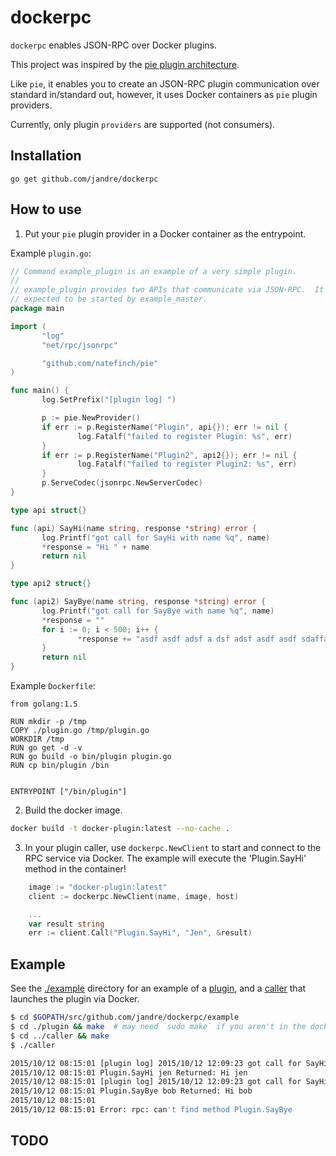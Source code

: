 # dockerpc

`dockerpc` enables JSON-RPC over Docker plugins.

This project was inspired by the [pie plugin architecture](https://github.com/natefinch/pie).

Like `pie`, it enables you to create an JSON-RPC plugin communication over standard in/standard out,
however, it uses Docker containers as `pie` plugin providers.

Currently, only plugin `providers` are supported (not consumers).

## Installation

```
go get github.com/jandre/dockerpc
```

## How to use

 1. Put your `pie` plugin provider in a Docker container as the entrypoint.  

 Example `plugin.go`:
 ```go
// Command example_plugin is an example of a very simple plugin.
//
// example_plugin provides two APIs that communicate via JSON-RPC.  It is
// expected to be started by example_master.
package main

import (
        "log"
        "net/rpc/jsonrpc"

        "github.com/natefinch/pie"
)

func main() {
        log.SetPrefix("[plugin log] ")

        p := pie.NewProvider()
        if err := p.RegisterName("Plugin", api{}); err != nil {
                log.Fatalf("failed to register Plugin: %s", err)
        }
        if err := p.RegisterName("Plugin2", api2{}); err != nil {
                log.Fatalf("failed to register Plugin2: %s", err)
        }
        p.ServeCodec(jsonrpc.NewServerCodec)
}

type api struct{}

func (api) SayHi(name string, response *string) error {
        log.Printf("got call for SayHi with name %q", name)
        *response = "Hi " + name
        return nil
}

type api2 struct{}

func (api2) SayBye(name string, response *string) error {
        log.Printf("got call for SayBye with name %q", name)
        *response = ""
        for i := 0; i < 500; i++ {
                *response += "asdf asdf adsf a dsf adsf asdf asdf sdaffasdf adsf asdf  asdf asdf asd fas df adfs asdf asdf asdf asd fas df asdf sad fjdaskfjldaksjfklajsdflkdjsalkfjlkdasjfdlaj Bye " + name
        }
        return nil
}
```

 Example `Dockerfile`:

 ```
from golang:1.5

RUN mkdir -p /tmp
COPY ./plugin.go /tmp/plugin.go
WORKDIR /tmp
RUN go get -d -v
RUN go build -o bin/plugin plugin.go
RUN cp bin/plugin /bin


ENTRYPOINT ["/bin/plugin"]
 ```

 2. Build the docker image.

```bash
docker build -t docker-plugin:latest --no-cache .
```

 3. In your plugin caller, use `dockerpc.NewClient` to start and connect to the RPC
service via Docker. The example will execute the 'Plugin.SayHi' method in the container!

```go
    image := "docker-plugin:latest"
    client := dockerpc.NewClient(name, image, host)

    ...
    var result string
    err := client.Call("Plugin.SayHi", "Jen", &result)
```


## Example

See the [./example](example/) directory for an example of a [plugin]('example/plugin/'),
and a [caller]('example/caller/') that launches the plugin via Docker.

```bash
$ cd $GOPATH/src/github.com/jandre/dockerpc/example
$ cd ./plugin && make  # may need `sudo make` if you aren't in the docker user group.
$ cd ../caller && make
$ ./caller

2015/10/12 08:15:01 [plugin log] 2015/10/12 12:09:23 got call for SayHi with name "jen"
2015/10/12 08:15:01 Plugin.SayHi jen Returned: Hi jen
2015/10/12 08:15:01 [plugin log] 2015/10/12 12:09:23 got call for SayHi with name "bob"
2015/10/12 08:15:01 Plugin.SayBye bob Returned: Hi bob
2015/10/12 08:15:01
2015/10/12 08:15:01 Error: rpc: can't find method Plugin.SayBye
``` 

## TODO



